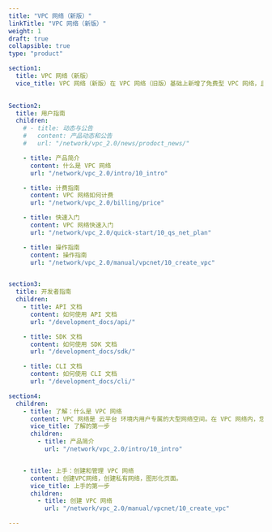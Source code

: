 ```yaml
---
title: "VPC 网络（新版）"
linkTitle: "VPC 网络（新版）"
weight: 1
draft: true
collapsible: true
type: "product"

section1:
  title: VPC 网络（新版）
  vice_title: VPC 网络（新版）在 VPC 网络（旧版）基础上新增了免费型 VPC 网络，且进行了部分功能改造及优化。
 

Section2:
  title: 用户指南
  children:
    # - title: 动态与公告
    #   content: 产品动态和公告
    #   url: "/network/vpc_2.0/news/prodoct_news/"

    - title: 产品简介
      content: 什么是 VPC 网络
      url: "/network/vpc_2.0/intro/10_intro"

    - title: 计费指南
      content: VPC 网络如何计费
      url: "/network/vpc_2.0/billing/price"

    - title: 快速入门
      content: VPC 网络快速入门
      url: "/network/vpc_2.0/quick-start/10_qs_net_plan"

    - title: 操作指南
      content: 操作指南
      url: "/network/vpc_2.0/manual/vpcnet/10_create_vpc"


section3:
  title: 开发者指南
  children:
    - title: API 文档
      content: 如何使用 API 文档
      url: "/development_docs/api/"

    - title: SDK 文档
      content: 如何使用 SDK 文档
      url: "/development_docs/sdk/"

    - title: CLI 文档
      content: 如何使用 CLI 文档
      url: "/development_docs/cli/"

section4:
  children:
    - title: 了解：什么是 VPC 网络
      content: VPC 网络是 云平台 环境内用户专属的大型网络空间。在 VPC 网络内，您可以自定义 IP 地址范围、创建子网，并在子网内创建云服务器/数据库/大数据等各种云资源。
      vice_title: 了解的第一步
      children:
        - title: 产品简介
          url: "/network/vpc_2.0/intro/10_intro"


    - title: 上手：创建和管理 VPC 网络
      content: 创建VPC网络，创建私有网络，图形化页面。
      vice_title: 上手的第一步
      children:
        - title: 创建 VPC 网络
          url: "/network/vpc_2.0/manual/vpcnet/10_create_vpc"

---
```


<!-- type: "product" 这个参数表明这是一个产品index页面 -->
<!-- section1 为产品index页面 主标题 副标题 video  video_img为视频图片  -->
<!-- section2 为产品index页面 第一个大块的用户文档配置  -->
<!-- section3 为产品index页面 第二个大块的开发者文档配置  -->
<!-- section4 为产品index页面 第三个大块的学习路径配置  -->